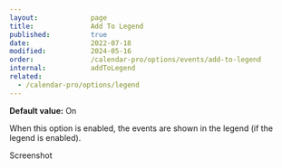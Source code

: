 ```yaml
---
layout:             page
title:              Add To Legend
published:          true
date:               2022-07-18
modified:           2024-05-16
order:              /calendar-pro/options/events/add-to-legend
internal:           addToLegend
related:
  - /calendar-pro/options/legend
---
```

**Default value:** On

When this option is enabled, the events are shown in the legend (if the legend is enabled).

<todo>Screenshot</todo>